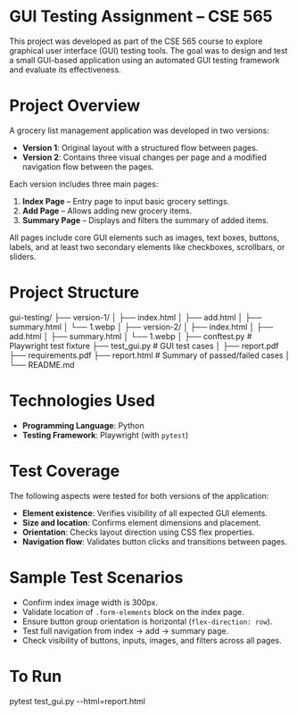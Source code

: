 # GUI Testing Assignment – CSE 565

This project was developed as part of the CSE 565 course to explore graphical user interface (GUI) testing tools. The goal was to design and test a small GUI-based application using an automated GUI testing framework and evaluate its effectiveness.

# Project Overview

A grocery list management application was developed in two versions:

- **Version 1**: Original layout with a structured flow between pages.
- **Version 2**: Contains three visual changes per page and a modified navigation flow between the pages.

Each version includes three main pages:

1. **Index Page** – Entry page to input basic grocery settings.
2. **Add Page** – Allows adding new grocery items.
3. **Summary Page** – Displays and filters the summary of added items.

All pages include core GUI elements such as images, text boxes, buttons, labels, and at least two secondary elements like checkboxes, scrollbars, or sliders.

# Project Structure
gui-testing/
├── version-1/
│ ├── index.html
│ ├── add.html
│ ├── summary.html
│ └── 1.webp
│
├── version-2/
│ ├── index.html
│ ├── add.html
│ ├── summary.html
│ └── 1.webp
│
├── conftest.py # Playwright test fixture
├── test_gui.py # GUI test cases
│
├── report.pdf
├── requirements.pdf
├── report.html # Summary of passed/failed cases
│
└── README.md
# Technologies Used

- **Programming Language**: Python
- **Testing Framework**: Playwright (with `pytest`)


# Test Coverage

The following aspects were tested for both versions of the application:

- **Element existence**: Verifies visibility of all expected GUI elements.
- **Size and location**: Confirms element dimensions and placement.
- **Orientation**: Checks layout direction using CSS flex properties.
- **Navigation flow**: Validates button clicks and transitions between pages.

# Sample Test Scenarios

- Confirm index image width is 300px.
- Validate location of `.form-elements` block on the index page.
- Ensure button group orientation is horizontal (`flex-direction: row`).
- Test full navigation from index → add → summary page.
- Check visibility of buttons, inputs, images, and filters across all pages.

# To Run
pytest test_gui.py --html=report.html

